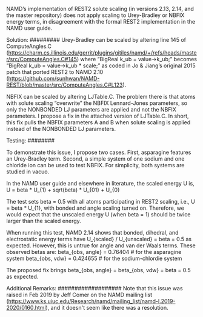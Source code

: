 
NAMD’s implementation of REST2 solute scaling (in versions 2.13, 2.14, and the
master repository) does not apply scaling to Urey-Bradley or NBFIX energy terms,
in disagreement with the formal REST2 implementation in the NAMD user guide.

Solution: 
#########
Urey-Bradley can be scaled by altering line 145 of ComputeAngles.C
(https://charm.cs.illinois.edu/gerrit/plugins/gitiles/namd/+/refs/heads/master/src/ComputeAngles.C#145)
where “BigReal k_ub = value->k_ub;” becomes “BigReal k_ub = value->k_ub *
scale;” as coded in Jo & Jiang’s original 2015 patch that ported REST2 to NAMD
2.10
(https://github.com/sunhwan/NAMD-REST/blob/master/src/ComputeAngles.C#L123).

NBFIX can be scaled by altering LJTable.C. The problem there is that atoms with
solute scaling “overwrite” the NBFIX Lennard-Jones parameters, so only the
NONBONDED LJ parameters are applied and not the NBFIX parameters. I propose a
fix in the attached version of LJTable.C. In short, this fix pulls the NBFIX
parameters A and B when solute scaling is applied instead of the NONBONDED LJ
parameters.

Testing:
########

To demonstrate this issue, I propose two cases. First, asparagine features an
Urey-Bradley term. Second, a simple system of one sodium and one chloride ion
can be used to test NBFIX. For simplicity, both systems are studied in vacuo.

In the NAMD user guide and elsewhere in literature, the scaled energy U is, U =
beta * U_{1} + sqrt(beta) * U_{01} + U_{0}

The test sets beta = 0.5 with all atoms participating in REST2 scaling, i.e., U
= beta * U_{1}, with bonded and angle scaling turned on. Therefore, we would
expect that the unscaled energy U (when beta = 1) should be twice larger than
the scaled energy.

When running this test, NAMD 2.14 shows that bonded, dihedral, and electrostatic
energy terms have U_{scaled} / U_{unscaled} = beta = 0.5 as expected. However,
this is untrue for angle and van der Waals terms. These observed betas are:
beta_{obs, angle} = 0.76404  # for the asparagine system 
beta_{obs, vdw} = 0.424655  # for the sodium-chlordie system

The proposed fix brings beta_{obs, angle} = beta_{obs, vdw} = beta = 0.5 as
expected.

Additional Remarks:
###################
Note that this issue was raised in Feb 2019 by Jeff Comer on the NAMD mailing list (https://www.ks.uiuc.edu/Research/namd/mailing_list/namd-l.2019-2020/0160.html), and it doesn't seem like there was a resolution.


